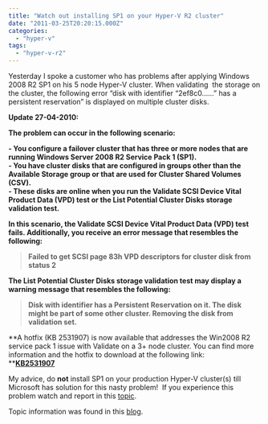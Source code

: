 ```yaml
---
title: "Watch out installing SP1 on your Hyper-V R2 cluster"
date: "2011-03-25T20:20:15.000Z"
categories: 
  - "hyper-v"
tags: 
  - "hyper-v-r2"
---
```


Yesterday I spoke a customer who has problems after applying Windows 2008 R2 SP1 on his 5 node Hyper-V cluster. When validating  the storage on the cluster, the following error “disk with identifier “2ef8c0……” has a persistent reservation” is displayed on multiple cluster disks.

**Update 27-04-2010:**

**The problem can occur in the following scenario:**

**\- You configure a failover cluster that has three or more nodes that are running Windows Server 2008 R2 Service Pack 1 (SP1).  
\- You have cluster disks that are configured in groups other than the Available Storage group or that are used for Cluster Shared Volumes (CSV).  
\- These disks are online when you run the Validate SCSI Device Vital Product Data (VPD) test or the List Potential Cluster Disks storage validation test.**

**In this scenario, the Validate SCSI Device Vital Product Data (VPD) test fails. Additionally, you receive an error message that resembles the following:**

> **Failed to get SCSI page 83h VPD descriptors for cluster disk <number> from <node name> status 2**

**The List Potential Cluster Disks storage validation test may display a warning message that resembles the following:**

> **Disk with identifier <value> has a Persistent Reservation on it. The disk might be part of some other cluster. Removing the disk from validation set.**

**A hotfix (KB 2531907) is now available that addresses the Win2008 R2 service pack 1 issue with Validate on a 3+ node cluster. You can find more information and the hotfix to download at the following link:  
**[**KB2531907**](http://support.microsoft.com/kb/2531907)

My advice, do **not** install SP1 on your production Hyper-V cluster(s) till Microsoft has solution for this nasty problem!  If you experience this problem watch and report in this [topic](http://social.technet.microsoft.com/Forums/en-US/winserverClustering/thread/e67026af-7f9b-4698-9ca7-11853431ed86).

Topic information was found in this [blog](http://itinfras.blogspot.com/2011/03/be-careful-while-deploying-2008-r2-sp1.html).
